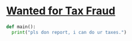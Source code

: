 # [**Wanted for Tax Fraud**](https://www.fbi.gov/wanted/wcc/loy-naovarath)

```python
def main():
  print("pls don report, i can do ur taxes.")
```

<!--
**Typeist/Typeist** is a ✨ _special_ ✨ repository because its `README.md` (this file) appears on your GitHub profile.


Here are some ideas to get you started:

- 🔭 I’m currently working on ...
- 🌱 I’m currently learning ...
- 👯 I’m looking to collaborate on ...
- 🤔 I’m looking for help with ...
- 💬 Ask me about ...
- 📫 How to reach me: ...
- 😄 Pronouns: ...
- ⚡ Fun fact: ...
-->

